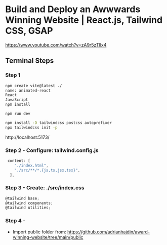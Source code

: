 # Build and Deploy an Awwwards Winning Website | React.js, Tailwind CSS, GSAP

https://www.youtube.com/watch?v=zA9r5zTllx4

## Terminal Steps

### Step 1

```zsh
npm create vite@latest ./
name: animated-react
React
JavaScript
npm install

npm run dev

npm install -D tailwindcss postcss autoprefixer
npx tailwindcss init -p
```

http://localhost:5173/

### Step 2 - Configure: tailwind.config.js

```js
 content: [
    "./index.html",
    "./src/**/*.{js,ts,jsx,tsx}",
  ],
  ```

  ### Step 3 - Create: ./src/index.css

  ```js
@tailwind base;
@tailwind components;
@tailwind utilities;
```

### Step 4 - 

- Import public folder from: https://github.com/adrianhajdin/award-winning-website/tree/main/public